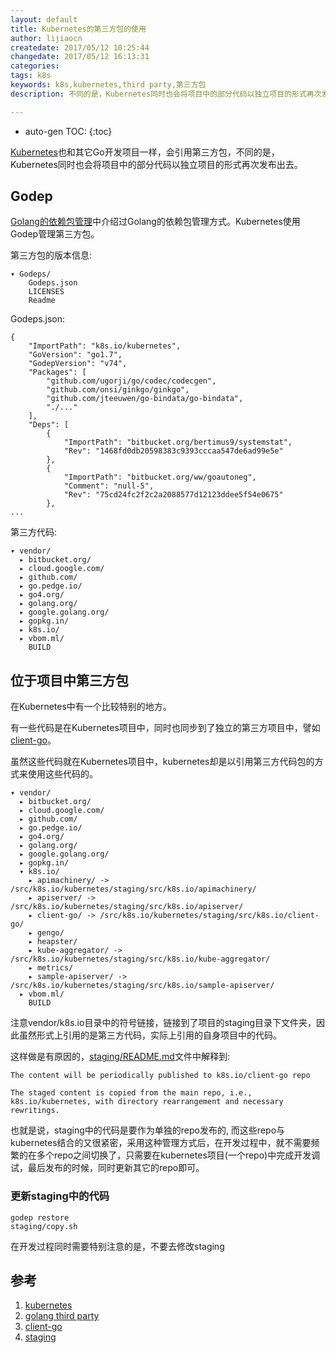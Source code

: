 ```yaml
---
layout: default
title: Kubernetes的第三方包的使用
author: lijiaocn
createdate: 2017/05/12 10:25:44
changedate: 2017/05/12 16:13:31
categories:
tags: k8s
keywords: k8s,kubernetes,third party,第三方包
description: 不同的是，Kubernetes同时也会将项目中的部分代码以独立项目的形式再次发布出去。

---
```


* auto-gen TOC:
{:toc}

[Kubernetes][1]也和其它Go开发项目一样，会引用第三方包，不同的是，Kubernetes同时也会将项目中的部分代码以独立项目的形式再次发布出去。

## Godep

[Golang的依赖包管理][2]中介绍过Golang的依赖包管理方式。Kubernetes使用Godep管理第三方包。

第三方包的版本信息:

	▾ Godeps/
	    Godeps.json
	    LICENSES
	    Readme

Godeps.json:

	{
		"ImportPath": "k8s.io/kubernetes",
		"GoVersion": "go1.7",
		"GodepVersion": "v74",
		"Packages": [
			"github.com/ugorji/go/codec/codecgen",
			"github.com/onsi/ginkgo/ginkgo",
			"github.com/jteeuwen/go-bindata/go-bindata",
			"./..."
		],
		"Deps": [
			{
				"ImportPath": "bitbucket.org/bertimus9/systemstat",
				"Rev": "1468fd0db20598383c9393cccaa547de6ad99e5e"
			},
			{
				"ImportPath": "bitbucket.org/ww/goautoneg",
				"Comment": "null-5",
				"Rev": "75cd24fc2f2c2a2088577d12123ddee5f54e0675"
			},
	...

第三方代码:

	▾ vendor/
	  ▸ bitbucket.org/
	  ▸ cloud.google.com/
	  ▸ github.com/
	  ▸ go.pedge.io/
	  ▸ go4.org/
	  ▸ golang.org/
	  ▸ google.golang.org/
	  ▸ gopkg.in/
	  ▸ k8s.io/
	  ▸ vbom.ml/
	    BUILD

## 位于项目中第三方包

在Kubernetes中有一个比较特别的地方。

有一些代码是在Kubernetes项目中，同时也同步到了独立的第三方项目中，譬如[client-go][3]。

虽然这些代码就在Kubernetes项目中，kubernetes却是以引用第三方代码包的方式来使用这些代码的。

	▾ vendor/
	  ▸ bitbucket.org/
	  ▸ cloud.google.com/
	  ▸ github.com/
	  ▸ go.pedge.io/
	  ▸ go4.org/
	  ▸ golang.org/
	  ▸ google.golang.org/
	  ▸ gopkg.in/
	  ▾ k8s.io/
	    ▸ apimachinery/ -> /src/k8s.io/kubernetes/staging/src/k8s.io/apimachinery/
	    ▸ apiserver/ -> /src/k8s.io/kubernetes/staging/src/k8s.io/apiserver/
	    ▸ client-go/ -> /src/k8s.io/kubernetes/staging/src/k8s.io/client-go/
	    ▸ gengo/
	    ▸ heapster/
	    ▸ kube-aggregator/ -> /src/k8s.io/kubernetes/staging/src/k8s.io/kube-aggregator/
	    ▸ metrics/
	    ▸ sample-apiserver/ -> /src/k8s.io/kubernetes/staging/src/k8s.io/sample-apiserver/
	  ▸ vbom.ml/
	    BUILD

注意vendor/k8s.io目录中的符号链接，链接到了项目的staging目录下文件夹，因此虽然形式上引用的是第三方代码，实际上引用的自身项目中的代码。

这样做是有原因的，[staging/README.md][4]文件中解释到:

	The content will be periodically published to k8s.io/client-go repo
	
	The staged content is copied from the main repo, i.e., k8s.io/kubernetes, with directory rearrangement and necessary rewritings. 

也就是说，staging中的代码是要作为单独的repo发布的, 而这些repo与kubernetes结合的又很紧密，采用这种管理方式后，在开发过程中，就不需要频繁的在多个repo之间切换了，只需要在kubernetes项目(一个repo)中完成开发调试，最后发布的时候，同时更新其它的repo即可。

### 更新staging中的代码

	godep restore 
	staging/copy.sh

在开发过程同时需要特别注意的是，不要去修改staging


## 参考

1. [kubernetes][1]
2. [golang third party][2]
3. [client-go][3]
4. [staging][4]

[1]: https://github.com/kubernetes/kubernetes "kubernetes" 
[2]: http://www.lijiaocn.com/2016/01/14/Golang-third-party.html "Golang third party"
[3]: https://github.com/kubernetes/client-go "client-go"
[4]: https://github.com/kubernetes/kubernetes/tree/master/staging "staging"
